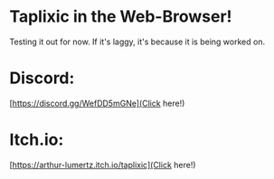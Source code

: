 # Taplixic in the Web-Browser!

Testing it out for now. If it's laggy, it's because it is being worked on.

# Discord:
[https://discord.gg/WefDD5mGNe](Click here!)

# Itch.io:
[https://arthur-lumertz.itch.io/taplixic](Click here!)
